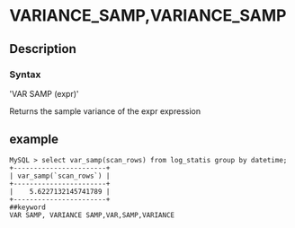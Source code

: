 # VARIANCE_SAMP,VARIANCE_SAMP
## Description
### Syntax

'VAR SAMP (expr)'


Returns the sample variance of the expr expression

## example
```
MySQL > select var_samp(scan_rows) from log_statis group by datetime;
+-----------------------+
| var_samp(`scan_rows`) |
+-----------------------+
|    5.6227132145741789 |
+-----------------------+
##keyword
VAR SAMP, VARIANCE SAMP,VAR,SAMP,VARIANCE
